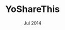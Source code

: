 ---
layout: project
title: YoShareThis
cat: mix category-2
order: 15
date: Jul 2014
img: ../res/img/portimg/yosharethis/yosharethis.png
---